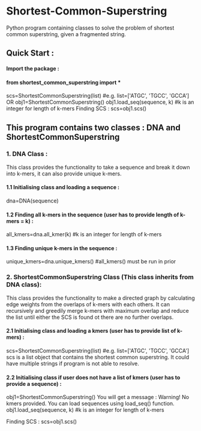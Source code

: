 # Shortest-Common-Superstring
Python program containing classes to solve the problem of shortest common superstring, given a fragmented string.

## Quick Start : 

#### Import the package : 
#### from shortest_common_superstring import *

scs=ShortestCommonSuperstring(list) #e.g. list=['ATGC', 'TGCC', 'GCCA']
OR
obj1=ShortestCommonSuperstring()
obj1.load_seq(sequence, k) #k is an integer for length of k-mers
Finding SCS : 
scs=obj1.scs()


## This program contains two classes : DNA and ShortestCommonSuperstring


### 1. DNA Class :
This class provides the functionality to take a sequence and break it down into k-mers, it can also provide unique k-mers.

#### 1.1 Initialising class and loading a sequence : 
dna=DNA(sequence)

#### 1.2 Finding all k-mers in the sequence (user has to provide length of k-mers = k) : 
all_kmers=dna.all_kmer(k) #k is an integer for length of k-mers

#### 1.3 Finding unique k-mers in the sequence : 
unique_kmers=dna.unique_kmers() #all_kmers() must be run in prior


### 2. ShortestCommonSuperstring Class (This class inherits from DNA class):
This class provides the functionality to make a directed graph by calculating edge weights from the overlaps of k-mers with each others. It can recursively and greedily merge k-mers with maximum overlap and reduce the list until either the SCS is found ot there are no further overlaps.

#### 2.1 Initialising class and loading a kmers (user has to provide list of k-mers) : 
scs=ShortestCommonSuperstring(list) #e.g. list=['ATGC', 'TGCC', 'GCCA']
scs is a list object that contains the shortest common superstring. It could have multiple strings if program is not able to resolve.

#### 2.2 Initialising class if user does not have a list of kmers (user has to provide a sequence) : 
obj1=ShortestCommonSuperstring()
You will get a message : Warning! No kmers provided. You can load sequences using load_seq() function.
obj1.load_seq(sequence, k) #k is an integer for length of k-mers

Finding SCS : 
scs=obj1.scs()

